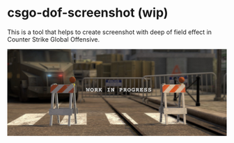 # csgo-dof-screenshot (wip)

This is a tool that helps to create screenshot with deep of field effect in Counter Strike Global Offensive.

![WorkInProgress](/gallery/wip.jpg "Work in progress")
